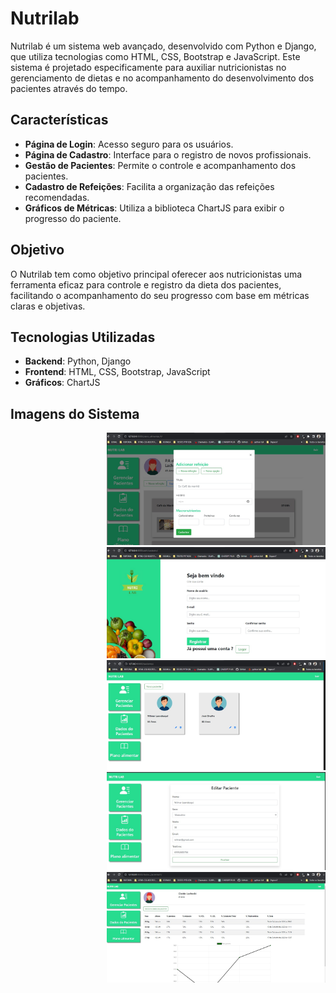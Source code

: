 # Nutrilab

Nutrilab é um sistema web avançado, desenvolvido com Python e Django, que utiliza tecnologias como HTML, CSS, Bootstrap e JavaScript. Este sistema é projetado especificamente para auxiliar nutricionistas no gerenciamento de dietas e no acompanhamento do desenvolvimento dos pacientes através do tempo.

## Características

- **Página de Login**: Acesso seguro para os usuários.
- **Página de Cadastro**: Interface para o registro de novos profissionais.
- **Gestão de Pacientes**: Permite o controle e acompanhamento dos pacientes.
- **Cadastro de Refeições**: Facilita a organização das refeições recomendadas.
- **Gráficos de Métricas**: Utiliza a biblioteca ChartJS para exibir o progresso do paciente.

## Objetivo

O Nutrilab tem como objetivo principal oferecer aos nutricionistas uma ferramenta eficaz para controle e registro da dieta dos pacientes, facilitando o acompanhamento do seu progresso com base em métricas claras e objetivas.

## Tecnologias Utilizadas

- **Backend**: Python, Django
- **Frontend**: HTML, CSS, Bootstrap, JavaScript
- **Gráficos**: ChartJS

## Imagens do Sistema
<p align="right">
  <img src="/assets/img1.jpeg" width="350">
  <img src="/assets/img2.jpeg" width="350">
  <img src="/assets/img3.jpeg" width="350">
  <img src="/assets/img4.jpeg" width="350">
  <img src="/assets/img5.jpeg" width="350">
</p>
